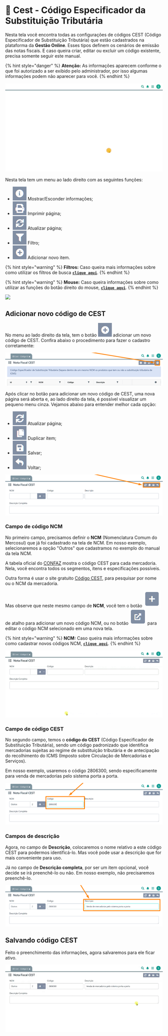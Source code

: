 # 🟰 Cest - Código Especificador da Substituição Tributária

Nesta tela você encontra todas as configurações de códigos CEST (Código Especificador de Substituição Tributária) que estão cadastrados na plataforma da **Gestão Online**. Esses tipos definem os cenários de emissão das notas fiscais. E caso queira criar, editar ou excluir um código existente, precisa somente seguir este manual.

{% hint style="danger" %}
**Atenção:** As informações aparecem conforme o que foi autorizado a ser exibido pelo administrador, por isso algumas informações podem não aparecer para você.
{% endhint %}

![](/erp-v2/assets/funcionalidades/fiscal/aba_cest.gif)

Nesta tela tem um menu ao lado direito com as seguintes funções:

- <img src="/erp-v2/assets/icon_exibir.png" alt="" data-size="line"> Mostrar/Esconder informações;
- <img src="/erp-v2/assets/icon_imprimir.png" alt="" data-size="line"> Imprimir página;
- <img src="/erp-v2/assets/icon_atualizar.png" alt="" data-size="line"> Atualizar página;
- <img src="/erp-v2/assets/icon_filtro.png" alt="" data-size="line"> Filtro;
- <img src="/erp-v2/assets/icon_add.png" alt="" data-size="line"> Adicionar novo item.

{% hint style="warning" %}
**Filtros:** Caso queira mais informações sobre como utilizar os filtros de busca [**`clique aqui`**](/erp-v2/primeiro_acesso/filtros.md).
{% endhint %}

{% hint style="warning" %}
**Mouse:** Caso queira informações sobre como utilizar as funções do botão direito do mouse, [**`clique aqui`**](https://docs.gestao.plus/erp-v2/primeiro_acesso/atalhos_internos#menu-botao-direito-do-mouse).
{% endhint %}

![](/erp-v2/assets/funcionalidades/fiscal/aba_cest_menu.png)

## Adicionar novo código de CEST

No menu ao lado direito da tela, tem o botão <img src="/erp-v2/assets/icon_add.png" alt="" data-size="line"> adicionar um novo código de CEST. Confira abaixo o procedimento para fazer o cadastro corretamente:

![](/erp-v2/assets/funcionalidades/fiscal/aba_cest_add.png)

Após clicar no botão para adicionar um novo código de CEST, uma nova página será aberta e, ao lado direito da tela, é possível visualizar um pequeno menu cinza. Vejamos abaixo para entender melhor cada opção:

- <img src="/erp-v2/assets/icon_atualizar.png" alt="" data-size="line"> Atualizar página;
- <img src="/erp-v2/assets/icon_duplicar.png" alt="" data-size="line"> Duplicar item;
- <img src="/erp-v2/assets/icon_salvar.png" alt="" data-size="line"> Salvar;
- <img src="/erp-v2/assets/icon_voltar.png" alt="" data-size="line"> Voltar;

![](/erp-v2/assets/funcionalidades/fiscal/aba_cest_add_menu.png)

### Campo de código NCM

No primeiro campo, precisamos definir o **NCM** (Nomenclatura Comum do Mercosul) que já foi cadastrado na tela de NCM. Em nosso exemplo, selecionaremos a opção "Outros" que cadastramos no exemplo do manual da tela NCM.

A tabela oficial do [CONFAZ](https://www.confaz.fazenda.gov.br/) mostra o código CEST para cada mercadoria. Nela, você encontra todos os segmentos, itens e especificações possíveis.

Outra forma é usar o site gratuito [Código CEST](https://codigocest.com.br/), para pesquisar por nome ou o NCM da mercadoria.

Mas observe que neste mesmo campo de **NCM**, você tem o botão <img src="/erp-v2/assets/funcionalidades/icon_adds.png" alt="" data-size="line"> de atalho para adicionar um novo código NCM, ou no botão <img src="/erp-v2/assets/funcionalidades/icon_nova_aba.png" alt="" data-size="line"> para editar o código NCM selecionado em uma nova tela.

{% hint style="warning" %}
**NCM:** Caso queira mais informações sobre como cadastrar novos códigos NCM, [**`clique aqui`**](/erp-v2/funcionalidades/fiscal/ncm.md).
{% endhint %}

![](/erp-v2/assets/funcionalidades/fiscal/aba_cest_add_campo_ncm.gif)

### Campo de código CEST

No segundo campo, temos o **código do CEST** (Código Especificador de Substituição Tributária), sendo um código padronizado que identifica mercadorias sujeitas ao regime de substituição tributária e de antecipação do recolhimento do ICMS (Imposto sobre Circulação de Mercadorias e Serviços).

Em nosso exemplo, usaremos o código 2806300, sendo especificamente para venda de mercadorias pelo sistema porta a porta.

![](/erp-v2/assets/funcionalidades/fiscal/aba_cest_add_campo_codigo.png)

### Campos de descrição

Agora, no campo de **Descrição**, colocaremos o nome relativo a este código CEST para podermos identificá-lo. Mas você pode usar a descrição que for mais conveniente para uso.

Já no campo de **Descrição completa**, por ser um item opcional, você decide se irá preenchê-lo ou não. Em nosso exemplo, não precisaremos preenchê-lo.

![](/erp-v2/assets/funcionalidades/fiscal/aba_cest_add_campo_descricao_completa.png)

## Salvando código CEST

Feito o preenchimento das informações, agora salvaremos para ele ficar ativo.

![](/erp-v2/assets/funcionalidades/fiscal/aba_cest_add_salvar.gif)

<br>

<br>